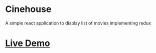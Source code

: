 # Cinehouse

A simple react application to display list of movies implementing redux

# [Live Demo](https://62276589d969c4e40c6283cd--vigilant-hugle-206f1f.netlify.app)
